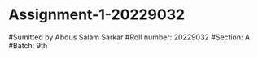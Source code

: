 # Assignment-1-20229032
#Sumitted by Abdus Salam Sarkar
#Roll number: 20229032
#Section: A
#Batch: 9th
